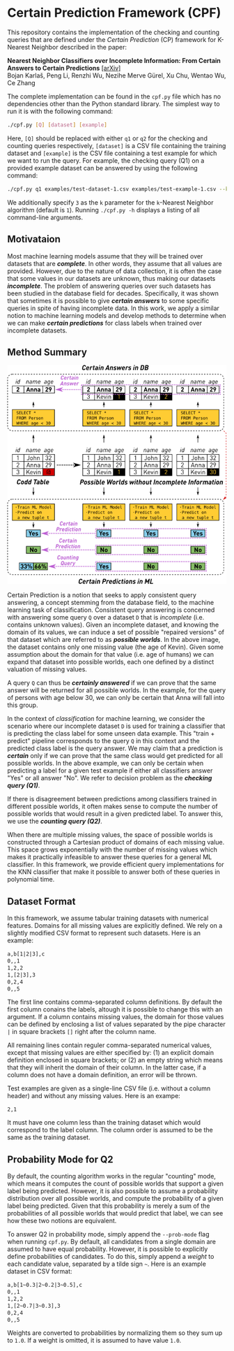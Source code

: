 # Certain Prediction Framework (CPF)

This repository contains the implementation of the checking and counting queries that are defined under the *Certain Prediction* (CP) framework for K-Nearest Neighbor described in the paper:

**Nearest Neighbor Classifiers over Incomplete Information: From Certain Answers to Certain Predictions** [[arXiv]](https://arxiv.org/abs/2005.05117) <br/>
Bojan Karlaš, Peng Li, Renzhi Wu, Nezihe Merve Gürel, Xu Chu, Wentao Wu, Ce Zhang

The complete implementation can be found in the `cpf.py` file which has no dependencies other than the Python standard library. The simplest way to run it is with the following command:

```bash
./cpf.py [Q] [dataset] [example]
```

Here, `[Q]` should be replaced with either `q1` or `q2` for the checking and counting queries respectively, `[dataset]` is a CSV file containing the training dataset and `[example]` is the CSV file containing a test example for which we want to run the query. For example, the checking query (Q1) on a provided example dataset can be answered by using the following command:

```bash
./cpf.py q1 examples/test-dataset-1.csv examples/test-example-1.csv --k 3
```

We additionally specify `3` as the `k` parameter for the `k`-Nearest Neighbor algorithm (default is `1`). Running `./cpf.py -h` displays a listing of all command-line arguments.

## Motivataion

Most machine learning models assume that they will be trained over datasets that are ***complete***. In other words, they assume that all values are provided. However, due to the nature of data collection, it is often the case that some values in our datasets are unknown, thus making our datasets ***incomplete***. The problem of answering queries over such datasets has been studied in the database field for decades. Specifically, it was shown that sometimes it is possible to give ***certain answers*** to some specific queries in spite of having incomplete data. In this work, we apply a similar notion to machine learning models and develop methods to determine when we can make ***certain predictions*** for class labels when trained over incomplete datasets.

## Method Summary

![certain-predictions](etc/certain-predictions.png)

Certain Prediction is a notion that seeks to apply consistent query answering, a concept stemming from the database field, to the machine learning task of classification. Consistent query answering is concerned with answering some query `Q` over a dataset `D` that is *incomplete* (i.e. contains unknown values). Given an incomplete dataset, and knowing the domain of its values, we can induce a set of possible "repaired versions" of that dataset which are referred to as ***possible worlds***. In the above image, the dataset contains only one missing value (the age of Kevin). Given some assumption about the domain for that value (i.e. age of humans) we can expand that dataset into possible worlds, each one defined by a distinct valuation of missing values.

A query `Q` can thus be ***certainly answered*** if we can prove that the same answer will be returned for all possible worlds. In the example, for the query of persons with age below 30, we can only be certain that Anna will fall into this group.

In the context of *classification* for machine learning, we consider the scenario where our incomplete dataset `D` is used for training a classifier that is predicting the class label for some unseen data example. This "train + predict" pipeline corresponds to the query `Q` in this context and the predicted class label is the query answer. We may claim that a prediction is ***certain*** only if we can prove that the same class would get predicted for all possible worlds. In the above example, we can only be certain when predicting a label for a given test example if either all classifiers answer "Yes" or all answer "No". We refer to decision problem as the ***checking query (Q1)***.

 If there is disagreement between predictions among classifiers trained in different possible worlds, it often makes sense to compute the number of possible worlds that would result in a given predicted label. To answer this, we use the ***counting query (Q2)***.

 When there are multiple missing values, the space of possible worlds is constructed through a Cartesian product of domains of each missing value. This space grows exponentially with the number of missing values which makes it practically infeasible to answer these queries for a general ML classifier. In this framework, we provide efficient query implementations for the KNN classifier that make it possible to answer both of these queries in polynomial time.

## Dataset Format

In this framework, we assume tabular training datasets with numerical features. Domains for all missing values are explicitly defined. We rely on a slightly modified CSV format to represent such datasets. Here is an example:

```csv
a,b[1|2|3],c
0,,1
1,2,2
1,[2|3],3
0,2,4
0,,5
```

The first line contains comma-separated column definitions. By default the first column conains the labels, altough it is possible to change this with an argument. If a column contains missing values, the domain for those values can be defined by enclosing a list of values separated by the pipe character `|` in square brackets `[]` right after the column name.

All remaining lines contain reguler comma-separated numerical values, except that missing values are either specified by: (1) an explicit domain definition enclosed in square brackets; or (2) an empty string which means that they will inherit the domain of their column. In the latter case, if a column does not have a domain definition, an error will be thrown.

Test examples are given as a single-line CSV file (i.e. without a column header) and without any missing values. Here is an exampe:

```csv
2,1
```

It must have one column less than the training dataset which would correspond to the label column. The column order is assumed to be the same as the training dataset.

## Probability Mode for Q2

By default, the counting algorithm works in the regular "counting" mode, which means it computes the count of possible worlds that support a given label being predicted. However, it is also possible to assume a probability distribution over all possible worlds, and compute the probability of a given label being predicted. Given that this probability is merely a sum of the probabilities of all possible worlds that would predict that label, we can see how these two notions are equivalent.

To answer Q2 in probability mode, simply append the `--prob-mode` flag when running `cpf.py`. By default, all candidates from a single domain are assumed to have equal probability. However, it is possible to explicitly define probabilities of candidates. To do this, simply append a *weight* to each candidate value, separated by a tilde sign `~`. Here is an example dataset in CSV format:

```csv
a,b[1~0.3|2~0.2|3~0.5],c
0,,1
1,2,2
1,[2~0.7|3~0.3],3
0,2,4
0,,5
```

Weights are converted to probabilities by normalizing them so they sum up to `1.0`. If a weight is omitted, it is assumed to have value `1.0`.
